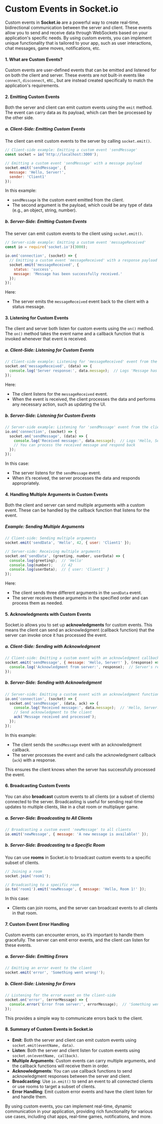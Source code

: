 # Custom Events in Socket.io

Custom events in **Socket.io** are a powerful way to create real-time, bidirectional communication between the server and client. These events allow you to send and receive data through WebSockets based on your application's specific needs. By using custom events, you can implement unique functionality that is tailored to your app, such as user interactions, chat messages, game moves, notifications, etc.

#### 1. **What are Custom Events?**
Custom events are user-defined events that can be emitted and listened for on both the client and server. These events are not built-in events like `connect`, `disconnect`, etc., but are instead created specifically to match the application's requirements.

#### 2. **Emitting Custom Events**
Both the server and client can emit custom events using the `emit` method. The event can carry data as its payload, which can then be processed by the other side.

##### a. **Client-Side: Emitting Custom Events**
The client can emit custom events to the server by calling `socket.emit()`.

```javascript
// Client-side example: Emitting a custom event 'sendMessage'
const socket = io('http://localhost:3000');

// Emitting a custom event 'sendMessage' with a message payload
socket.emit('sendMessage', {
  message: 'Hello, Server!',
  sender: 'Client1'
});
```

In this example:
- `sendMessage` is the custom event emitted from the client.
- The second argument is the payload, which could be any type of data (e.g., an object, string, number).

##### b. **Server-Side: Emitting Custom Events**
The server can emit custom events to the client using `socket.emit()`.

```javascript
// Server-side example: Emitting a custom event 'messageReceived'
const io = require('socket.io')(3000);

io.on('connection', (socket) => {
  // Emitting a custom event 'messageReceived' with a response payload
  socket.emit('messageReceived', {
    status: 'success',
    message: 'Message has been successfully received.'
  });
});
```

Here:
- The server emits the `messageReceived` event back to the client with a status message.

#### 3. **Listening for Custom Events**
The client and server both listen for custom events using the `on()` method. The `on()` method takes the event name and a callback function that is invoked whenever that event is received.

##### a. **Client-Side: Listening for Custom Events**

```javascript
// Client-side example: Listening for 'messageReceived' event from the server
socket.on('messageReceived', (data) => {
  console.log('Server response:', data.message);  // Logs 'Message has been successfully received.'
});
```

Here:
- The client listens for the `messageReceived` event.
- When the event is received, the client processes the data and performs any necessary action, such as updating the UI.

##### b. **Server-Side: Listening for Custom Events**

```javascript
// Server-side example: Listening for 'sendMessage' event from the client
io.on('connection', (socket) => {
  socket.on('sendMessage', (data) => {
    console.log('Received message:', data.message);  // Logs 'Hello, Server!'
    // You can process the received message and respond back
  });
});
```

In this case:
- The server listens for the `sendMessage` event.
- When it’s received, the server processes the data and responds appropriately.

#### 4. **Handling Multiple Arguments in Custom Events**
Both the client and server can send multiple arguments with a custom event. These can be handled by the callback function that listens for the event.

##### Example: Sending Multiple Arguments
```javascript
// Client-side: Sending multiple arguments
socket.emit('sendData', 'Hello', 42, { user: 'Client1' });

// Server-side: Receiving multiple arguments
socket.on('sendData', (greeting, number, userData) => {
  console.log(greeting);  // 'Hello'
  console.log(number);    // 42
  console.log(userData);  // { user: 'Client1' }
});
```

Here:
- The client sends three different arguments in the `sendData` event.
- The server receives these arguments in the specified order and can process them as needed.

#### 5. **Acknowledgments with Custom Events**
Socket.io allows you to set up **acknowledgments** for custom events. This means the client can send an acknowledgment (callback function) that the server can invoke once it has processed the event.

##### a. **Client-Side: Sending with Acknowledgment**
```javascript
// Client-side: Emitting a custom event with an acknowledgment callback
socket.emit('sendMessage', { message: 'Hello, Server!' }, (response) => {
  console.log('Acknowledgment from server:', response);  // Server's response
});
```

##### b. **Server-Side: Sending with Acknowledgment**
```javascript
// Server-side: Emitting a custom event with an acknowledgment function
io.on('connection', (socket) => {
  socket.on('sendMessage', (data, ack) => {
    console.log('Received message:', data.message);  // 'Hello, Server!'
    // Send acknowledgment to the client
    ack('Message received and processed');
  });
});
```

In this example:
- The client sends the `sendMessage` event with an acknowledgment callback.
- The server processes the event and calls the acknowledgment callback (`ack`) with a response.

This ensures the client knows when the server has successfully processed the event.

#### 6. **Broadcasting Custom Events**
You can also **broadcast** custom events to all clients (or a subset of clients) connected to the server. Broadcasting is useful for sending real-time updates to multiple clients, like in a chat room or multiplayer game.

##### a. **Server-Side: Broadcasting to All Clients**
```javascript
// Broadcasting a custom event 'newMessage' to all clients
io.emit('newMessage', { message: 'A new message is available!' });
```

##### b. **Server-Side: Broadcasting to a Specific Room**
You can use **rooms** in Socket.io to broadcast custom events to a specific subset of clients.

```javascript
// Joining a room
socket.join('room1');

// Broadcasting to a specific room
io.to('room1').emit('newMessage', { message: 'Hello, Room 1!' });
```

In this case:
- Clients can join rooms, and the server can broadcast events to all clients in that room.

#### 7. **Custom Event Error Handling**
Custom events can encounter errors, so it’s important to handle them gracefully. The server can emit error events, and the client can listen for these events.

##### a. **Server-Side: Emitting Errors**
```javascript
// Emitting an error event to the client
socket.emit('error', 'Something went wrong!');
```

##### b. **Client-Side: Listening for Errors**
```javascript
// Listening for the error event on the client-side
socket.on('error', (errorMessage) => {
  console.error('Error from server:', errorMessage);  // 'Something went wrong!'
});
```

This provides a simple way to communicate errors back to the client.

#### 8. **Summary of Custom Events in Socket.io**

- **Emit**: Both the server and client can emit custom events using `socket.emit(eventName, data)`.
- **Listen**: Both the server and client listen for custom events using `socket.on(eventName, callback)`.
- **Multiple Arguments**: Custom events can carry multiple arguments, and the callback functions will receive them in order.
- **Acknowledgments**: You can use callback functions to send acknowledgment responses between the server and client.
- **Broadcasting**: Use `io.emit()` to send an event to all connected clients or use rooms to target a subset of clients.
- **Error Handling**: Emit custom error events and have the client listen for and handle them.

By using custom events, you can implement real-time, dynamic communication in your application, providing rich functionality for various use cases, including chat apps, real-time games, notifications, and more.